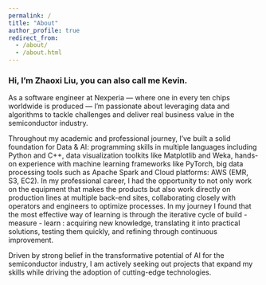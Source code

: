 ```yaml
---
permalink: /
title: "About"
author_profile: true
redirect_from: 
  - /about/
  - /about.html
---
```


### Hi, I’m Zhaoxi Liu, you can also call me Kevin. 

As a software engineer at Nexperia — where one in every ten chips worldwide is produced — I’m passionate about leveraging data and algorithms to tackle challenges and deliver real business value in the semiconductor industry.

Throughout my academic and professional journey, I’ve built a solid foundation for Data & AI: programming skills in multiple languages including Python and C++, data visualization toolkits like Matplotlib and Weka, hands-on experience with machine learning frameworks like PyTorch, big data processing tools such as Apache Spark and Cloud platforms: AWS (EMR, S3, EC2). In my professional career, I had the opportunity to not only work on the equipment that makes the products but also work directly on production lines at multiple back-end sites, collaborating closely with operators and engineers to optimize processes. In my journey I found that the most effective way of learning is through the iterative cycle of build - measure - learn : acquiring new knowledge, translating it into practical solutions, testing them quickly, and refining through continuous improvement.

Driven by strong belief in the transformative potential of AI for the semiconductor industry, I am actively seeking out projects that expand my skills while driving the adoption of cutting-edge technologies.